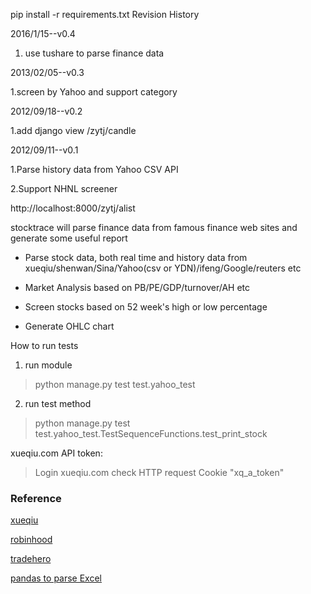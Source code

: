 pip install -r requirements.txt
Revision History

2016/1/15--v0.4
1. use tushare to parse finance data

2013/02/05--v0.3

1.screen by Yahoo and support category

2012/09/18--v0.2

1.add django view /zytj/candle

2012/09/11--v0.1

1.Parse history data from Yahoo CSV API

2.Support NHNL screener

http://localhost:8000/zytj/alist


stocktrace will parse finance data from famous finance web sites and generate some useful report

* Parse stock data, both real time and history data from xueqiu/shenwan/Sina/Yahoo(csv or YDN)/ifeng/Google/reuters etc

* Market Analysis based on PB/PE/GDP/turnover/AH etc

* Screen stocks based on 52 week's high or low percentage

* Generate OHLC chart



How to run tests

1. run module

> python manage.py test test.yahoo_test

2. run test method

> python manage.py test test.yahoo_test.TestSequenceFunctions.test_print_stock


xueqiu.com API token:

> Login xueqiu.com check HTTP request Cookie "xq_a_token"


### Reference

[xueqiu](www.xueqiu.com)

[robinhood](https://www.robinhood.com/)

[tradehero](http://www.tradehero.mobi/)

[pandas to parse Excel](http://pbpython.com/excel-pandas-comp.html)





